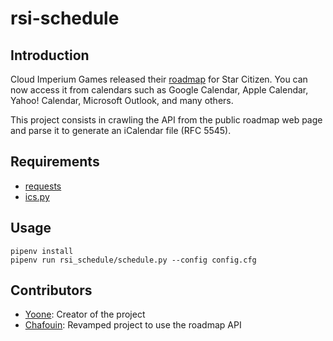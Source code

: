 rsi-schedule
============

Introduction
------------

Cloud Imperium Games released their [roadmap](https://robertsspaceindustries.com/roadmap/board/1-Star-Citizen) for Star
Citizen. You can now access it from calendars such as Google Calendar, Apple Calendar, Yahoo! Calendar, Microsoft 
Outlook, and many others.

This project consists in crawling the API from the public roadmap web page and parse it to generate an iCalendar file
(RFC 5545).

Requirements
------------

* [requests](https://github.com/requests/requests)
* [ics.py](https://github.com/C4ptainCrunch/ics.py)

Usage
-----

```
pipenv install
pipenv run rsi_schedule/schedule.py --config config.cfg
```

Contributors
------------

* [Yoone](https://github.com/yoone): Creator of the project
* [Chafouin](https://github.com/chafouin): Revamped project to use the roadmap API
